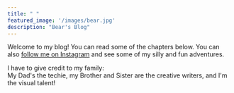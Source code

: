```yaml
---
title: " "
featured_image: '/images/bear.jpg'
description: "Bear's Blog"
---
```

Welcome to my blog! You can read some of the chapters below. You can also [follow me on Instagram](https://www.instagram.com/beargdoodle/)  and see some of my silly and fun adventures. <br>

I  have to give credit to my family: <br> 
My Dad's the techie, my Brother and Sister are the creative writers, and I'm the visual talent!
